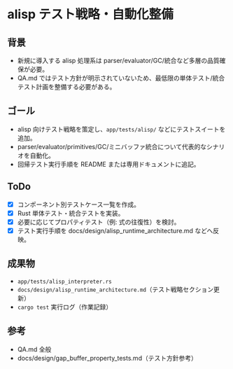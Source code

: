# alisp テスト戦略・自動化整備

## 背景
- 新規に導入する alisp 処理系は parser/evaluator/GC/統合など多層の品質確保が必要。
- QA.md ではテスト方針が明示されていないため、最低限の単体テスト/統合テスト計画を整備する必要がある。

## ゴール
- alisp 向けテスト戦略を策定し、`app/tests/alisp/` などにテストスイートを追加。
- parser/evaluator/primitives/GC/ミニバッファ統合について代表的なシナリオを自動化。
- 回帰テスト実行手順を README または専用ドキュメントに追記。

## ToDo
- [x] コンポーネント別テストケース一覧を作成。
- [x] Rust 単体テスト・統合テストを実装。
- [x] 必要に応じてプロパティテスト（例: 式の往復性）を検討。
- [x] テスト実行手順を docs/design/alisp_runtime_architecture.md などへ反映。

## 成果物
- `app/tests/alisp_interpreter.rs`
- `docs/design/alisp_runtime_architecture.md`（テスト戦略セクション更新）
- `cargo test` 実行ログ（作業記録）

## 参考
- QA.md 全般
- docs/design/gap_buffer_property_tests.md（テスト方針参考）
